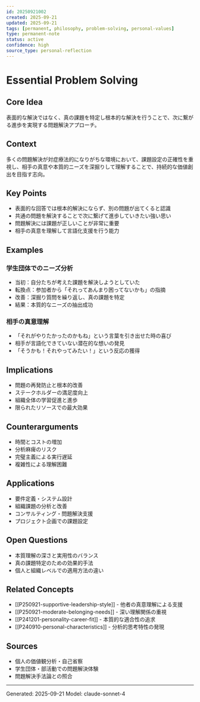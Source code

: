 ```yaml
---
id: 20250921002
created: 2025-09-21
updated: 2025-09-21
tags: [permanent, philosophy, problem-solving, personal-values]
type: permanent-note
status: active
confidence: high
source_type: personal-reflection
---
```


# Essential Problem Solving

## Core Idea
表面的な解決ではなく、真の課題を特定し根本的な解決を行うことで、次に繋がる進歩を実現する問題解決アプローチ。

## Context
多くの問題解決が対症療法的になりがちな環境において、課題設定の正確性を重視し、相手の真意や本質的ニーズを深掘りして理解することで、持続的な価値創出を目指す志向。

## Key Points
- 表面的な回答では根本的解決にならず、別の問題が出てくると認識
- 共通の問題を解決することで次に繋げて進歩していきたい強い思い
- 問題解決には課題が正しいことが非常に重要
- 相手の真意を理解して言語化支援を行う能力

## Examples
### 学生団体でのニーズ分析
- 当初：自分たちが考えた課題を解決しようとしていた
- 転換点：参加者から「それってあんまり困ってないかも」の指摘
- 改善：深掘り質問を繰り返し、真の課題を特定
- 結果：本質的なニーズの抽出成功

### 相手の真意理解
- 「それがやりたかったのかもね」という言葉を引き出せた時の喜び
- 相手が言語化できていない潜在的な想いの発見
- 「そうかも！それやってみたい！」という反応の獲得

## Implications
- 問題の再発防止と根本的改善
- ステークホルダーの満足度向上
- 組織全体の学習促進と進歩
- 限られたリソースでの最大効果

## Counterarguments
- 時間とコストの増加
- 分析麻痺のリスク
- 完璧主義による実行遅延
- 複雑性による理解困難

## Applications
- 要件定義・システム設計
- 組織課題の分析と改善
- コンサルティング・問題解決支援
- プロジェクト企画での課題設定

## Open Questions
- 本質理解の深さと実用性のバランス
- 真の課題特定のための効果的手法
- 個人と組織レベルでの適用方法の違い

## Related Concepts
- [[P250921-supportive-leadership-style]] - 他者の真意理解による支援
- [[P250921-moderate-belonging-needs]] - 深い理解関係の重視
- [[P241201-personality-career-fit]] - 本質的な適合性の追求
- [[P240910-personal-characteristics]] - 分析的思考特性の発現

## Sources
- 個人の価値観分析・自己省察
- 学生団体・部活動での問題解決体験
- 問題解決手法論との照合

---
Generated: 2025-09-21
Model: claude-sonnet-4